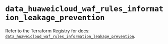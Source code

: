 # `data_huaweicloud_waf_rules_information_leakage_prevention`

Refer to the Terraform Registry for docs: [`data_huaweicloud_waf_rules_information_leakage_prevention`](https://registry.terraform.io/providers/huaweicloud/huaweicloud/1.71.1/docs/data-sources/waf_rules_information_leakage_prevention).
